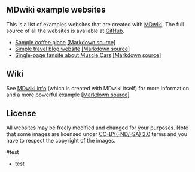 MDwiki example websites
-----------------------

This is a list of examples websites that are created with [MDwiki]. The full source of all the websites is available at [GitHub][githubrepo].

* [Sample coffee place](cafe/) [[Markdown source]][cafe]
* [Simple travel blog website](travel_blog/) [[Markdown source]][travelblog]
* [Single-page fansite about Muscle Cars](muscle_cars/index.txt) [[Markdown source]][musclecards]

[MDwiki]: http://www.mdwiki.info
[githubrepo]: http://github.com/Dynalon/mdwiki-examples/
[cafe]: https://github.com/Dynalon/mdwiki-examples/tree/gh-pages/cafe
[musclecards]: https://github.com/Dynalon/mdwiki-examples/tree/gh-pages/muscle_cars
[travelblog]: https://github.com/Dynalon/mdwiki-examples/tree/gh-pages/travel_blog

Wiki
----

See [MDwiki.info][wiki] (which is created with MDwiki itself) for more information and a more powerful example [[Markdown source]][mdwikisrc]

  [mdwikisrc]: https://github.com/Dynalon/mdwiki/tree/gh-pages
  [wiki]: http://mdwiki.info/

License
-------
All websites may be freely modified and changed for your purposes. Note that some images are licensed under [CC-BY(-ND/-SA) 2.0][cc] terms and you have to respect the copyright of the images.

  [cc]: http://creativecommons.org/licenses/

#test
- test
